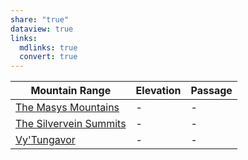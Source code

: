 ```yaml
---
share: "true"
dataview: true
links:
  mdlinks: true
  convert: true
---
```



| Mountain Range                                                                             | Elevation | Passage |
| ------------------------------------------------------------------------------------------ | --------- | ------- |
| [The Masys Mountains](./The_Masys_Mountains.md)       | \-        | \-      |
| [The Silvervein Summits](./The_Silvervein_Summits.md) | \-        | \-      |
| [Vy'Tungavor](./Vy'Tungavor.md)                       | \-        | \-      |
